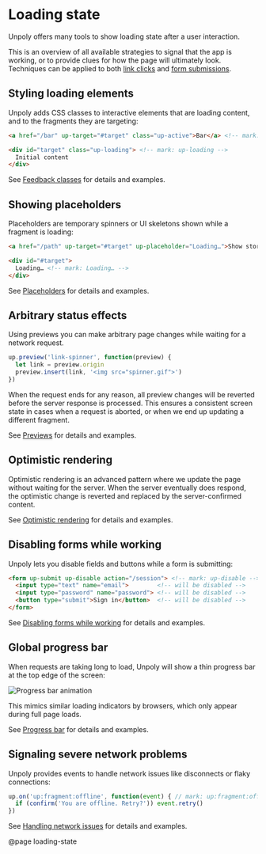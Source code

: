 Loading state
=============

Unpoly offers many tools to show loading state after a user interaction.

This is an overview of all available strategies to signal that the app is working,
or to provide clues for how the page will ultimately look. Techniques can be applied
to both [link clicks](/up.link) and [form submissions](/submitting-forms).


Styling loading elements
------------------------

Unpoly adds CSS classes to interactive elements that are loading content,
and to the fragments they are targeting:

```html
<a href="/bar" up-target="#target" class="up-active">Bar</a> <!-- mark: up-active -->

<div id="target" class="up-loading"> <!-- mark: up-loading -->
  Initial content
</div>
```

See [Feedback classes](/feedback-classes) for details and examples.


Showing placeholders
--------------------

Placeholders are temporary spinners or UI skeletons shown while a fragment is loading:

```html
<a href="/path" up-target="#target" up-placeholder="Loading…">Show story</a> <!-- mark: Loading… -->

<div id="#target">
  Loading… <!-- mark: Loading… -->
</div>
```

See [Placeholders](/placeholders) for details and examples.


Arbitrary status effects
------------------------

Using previews you can make arbitrary page changes while waiting for a network request.

```js
up.preview('link-spinner', function(preview) {
  let link = preview.origin
  preview.insert(link, '<img src="spinner.gif">')
})
```

When the request ends for any reason, all preview changes will be reverted before
the server response is processed. This ensures a consistent screen state in cases when
a request is aborted, or when we end up updating a different fragment.

See [Previews](/previews) for details and examples.


Optimistic rendering
--------------------

Optimistic rendering is an advanced pattern where we update the page
without waiting for the server. When the server eventually does respond, the optimistic change
is reverted and replaced by the server-confirmed content.

See [Optimistic rendering](/previews) for details and examples.


Disabling forms while working
------------------------------

Unpoly lets you disable fields and buttons while a form is submitting:

```html
<form up-submit up-disable action="/session"> <!-- mark: up-disable -->
  <input type="text" name="email">        <!-- will be disabled -->
  <input type="password" name="password"> <!-- will be disabled -->
  <button type="submit">Sign in</button>  <!-- will be disabled -->
</form>
```

See [Disabling forms while working](/disabling-forms) for details and examples.


Global progress bar
-------------------

When requests are taking long to load, Unpoly will show a thin progress bar at the top edge of the screen:

![Progress bar animation](images/progress-bar.gif)

This mimics similar loading indicators by browsers, which only appear during full page loads.

See [Progress bar](/progress-bar) for details and examples.


Signaling severe network problems
---------------------------------

Unpoly provides events to handle network issues like disconnects or flaky connections:

```js
up.on('up:fragment:offline', function(event) { // mark: up:fragment:offline
  if (confirm('You are offline. Retry?')) event.retry()
})
```

See [Handling network issues](/network-issues) for details and examples.


@page loading-state
